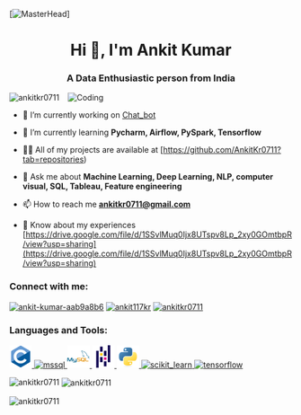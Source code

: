 [![MasterHead](https://www.ismartcom.com/hs-fs/hubfs/ai%20imp.gif?width=600&name=ai%20imp.gif)]
<h1 align="center">Hi 👋, I'm Ankit Kumar</h1>
<h3 align="center">A Data Enthusiastic person from India</h3>
<img align="right" alt="Coding" width="400" src="https://analyticsindiamag.com/wp-content/uploads/2018/12/developer-dribbble.gif">

<p align="left"> <img src="https://komarev.com/ghpvc/?username=ankitkr0711&label=Profile%20views&color=0e75b6&style=flat" alt="ankitkr0711" /> </p>

- 🔭 I’m currently working on [Chat_bot](https://github.com/AnkitKr0711/Pdf_ChatBot_Query)

- 🌱 I’m currently learning **Pycharm, Airflow, PySpark, Tensorflow**

- 👨‍💻 All of my projects are available at [https://github.com/AnkitKr0711?tab=repositories)

- 💬 Ask me about **Machine Learning, Deep Learning, NLP, computer visual, SQL, Tableau, Feature engineering**

- 📫 How to reach me **ankitkr0711@gmail.com**

- 📄 Know about my experiences [https://drive.google.com/file/d/1SSvlMuq0Ijx8UTspv8Lp_2xy0GOmtbpR/view?usp=sharing](https://drive.google.com/file/d/1SSvlMuq0Ijx8UTspv8Lp_2xy0GOmtbpR/view?usp=sharing)

<h3 align="left">Connect with me:</h3>
<p align="left">
<a href="https://linkedin.com/in/ankit-kumar-a" target="blank"><img align="center" src="https://raw.githubusercontent.com/rahuldkjain/github-profile-readme-generator/master/src/images/icons/Social/linked-in-alt.svg" alt="ankit-kumar-aab9a8b6" height="30" width="40" /></a>
<a href="https://kaggle.com/ankit117kr" target="blank"><img align="center" src="https://raw.githubusercontent.com/rahuldkjain/github-profile-readme-generator/master/src/images/icons/Social/kaggle.svg" alt="ankit117kr" height="30" width="40" /></a>
<a href="https://www.hackerrank.com/ankitkr0711" target="blank"><img align="center" src="https://raw.githubusercontent.com/rahuldkjain/github-profile-readme-generator/master/src/images/icons/Social/hackerrank.svg" alt="ankitkr0711" height="30" width="40" /></a>
</p>

<h3 align="left">Languages and Tools:</h3>
<p align="left"> <a href="https://www.cprogramming.com/" target="_blank" rel="noreferrer"> <img src="https://raw.githubusercontent.com/devicons/devicon/master/icons/c/c-original.svg" alt="c" width="40" height="40"/> </a> <a href="https://www.microsoft.com/en-us/sql-server" target="_blank" rel="noreferrer"> <img src="https://www.svgrepo.com/show/303229/microsoft-sql-server-logo.svg" alt="mssql" width="40" height="40"/> </a> <a href="https://www.mysql.com/" target="_blank" rel="noreferrer"> <img src="https://raw.githubusercontent.com/devicons/devicon/master/icons/mysql/mysql-original-wordmark.svg" alt="mysql" width="40" height="40"/> </a> <a href="https://pandas.pydata.org/" target="_blank" rel="noreferrer"> <img src="https://raw.githubusercontent.com/devicons/devicon/2ae2a900d2f041da66e950e4d48052658d850630/icons/pandas/pandas-original.svg" alt="pandas" width="40" height="40"/> </a> <a href="https://www.python.org" target="_blank" rel="noreferrer"> <img src="https://raw.githubusercontent.com/devicons/devicon/master/icons/python/python-original.svg" alt="python" width="40" height="40"/> </a> <a href="https://scikit-learn.org/" target="_blank" rel="noreferrer"> <img src="https://upload.wikimedia.org/wikipedia/commons/0/05/Scikit_learn_logo_small.svg" alt="scikit_learn" width="40" height="40"/> </a> <a href="https://www.tensorflow.org" target="_blank" rel="noreferrer"> <img src="https://www.vectorlogo.zone/logos/tensorflow/tensorflow-icon.svg" alt="tensorflow" width="40" height="40"/> </a> </p>

<p><img align="left" src="https://github-readme-stats.vercel.app/api/top-langs?username=ankitkr0711&show_icons=true&locale=en&layout=compact" alt="ankitkr0711" /></p>

<p>&nbsp;<img align="center" src="https://github-readme-stats.vercel.app/api?username=ankitkr0711&show_icons=true&locale=en" alt="ankitkr0711" /></p>

<p><img align="center" src="https://github-readme-streak-stats.herokuapp.com/?user=ankitkr0711&" alt="ankitkr0711" /></p>
